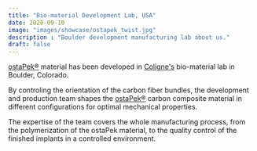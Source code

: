 ```yaml
---
title: "Bio-material Development Lab, USA"
date: 2020-09-10
image: "images/showcase/ostapek_twist.jpg"
description : "Boulder development manufacturing lab about us."
draft: false
---
```


 [ostaPek®](https://spinenuances.com/ostapek_carbon_composite) 
material has been developed in [Coligne's](http://www.coligne.com/international/home.html) bio-material lab in Boulder, Colorado.

By controling the orientation of the carbon fiber bundles, the development and production team shapes the [ostaPek®](https://saps2412.github.io/sales_mktg/what_is_ostaPek_and_why.pdf) carbon composite material in different configurations for optimal mechanical properties.

The expertise of the team covers the whole manufacturing process, from the polymerization of the ostaPek material, to the quality control of the finished implants in a controlled environment.